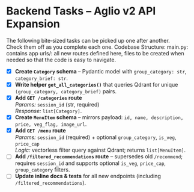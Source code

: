 # Backend Tasks – Aglio v2 API Expansion

The following bite‑sized tasks can be picked up one after another.  
Check them off as you complete each one.
Codebase Structure:
main.py: contains app
urls/: all new routes defined here, files to be created when needed so that the code is easy to navigate.

- [X] **Create `Category` schema** – Pydantic model with `group_category: str`, `category_brief: str`.
- [X] **Write helper `get_all_categories()`** that queries Qdrant for unique `(group_category, category_brief)` pairs.
- [X] **Add `GET /categories` route**  
      *Params:* `session_id` (str, required)  
      *Response:* `list[Category]`.
- [X] **Create `MenuItem` schema** – mirrors payload: `id, name, description, price, veg_flag, image_url`.
- [X] **Add `GET /menu` route**  
      *Params:* `session_id` (required) + optional `group_category`, `is_veg`, `price_cap`  
      *Logic:* vectorless filter query against Qdrant; returns `list[MenuItem]`.
- [ ] **Add `/filtered_recommendations` route** – supersedes old `/recommend`; requires `session_id` and supports optional `is_veg`, `price_cap`, `group_category` filters.
- [ ] **Update inline docs & tests** for all new endpoints (including `/filtered_recommendations`).